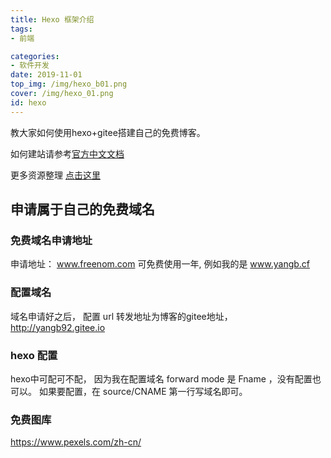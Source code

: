 ```yaml
---
title: Hexo 框架介绍
tags: 
- 前端

categories:
- 软件开发
date: 2019-11-01
top_img: /img/hexo_b01.png
cover: /img/hexo_01.png
id: hexo
---
```


教大家如何使用hexo+gitee搭建自己的免费博客。

如何建站请参考[官方中文文档](https://hexo.io/zh-cn/docs/index.html)

更多资源整理 [点击这里](https://yangb.xyz/book/Tool/hexo.html)

## 申请属于自己的免费域名

### 免费域名申请地址

申请地址： www.freenom.com 可免费使用一年, 例如我的是 www.yangb.cf

### 配置域名

域名申请好之后， 配置 url 转发地址为博客的gitee地址，http://yangb92.gitee.io

### hexo 配置 

hexo中可配可不配， 因为我在配置域名 forward mode 是 Fname ，没有配置也可以。
如果要配置，在 source/CNAME 第一行写域名即可。

### 免费图库
https://www.pexels.com/zh-cn/